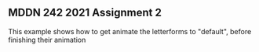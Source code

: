 ## MDDN 242 2021 Assignment 2
This example shows how to get animate the letterforms to "default", before finishing their animation